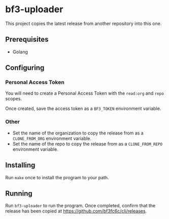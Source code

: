 # bf3-uploader

This project copies the latest release from another repository into this one.

## Prerequisites

- Golang

## Configuring

### Personal Access Token

You will need to create a Personal Access Token with the `read:org` and `repo` scopes.

Once created, save the access token as a `BF3_TOKEN` environment variable.

### Other

- Set the name of the organization to copy the release from as a `CLONE_FROM_ORG` environment variable.
- Set the name of the repo to copy the release from as a `CLONE_FROM_REPO` environment variable.

## Installing

Run `make` once to install the program to your path.

## Running

Run `bf3-uploader` to run the program. Once completed, confirm that the release has been copied at https://github.com/bf3fc6c/cli/releases.


